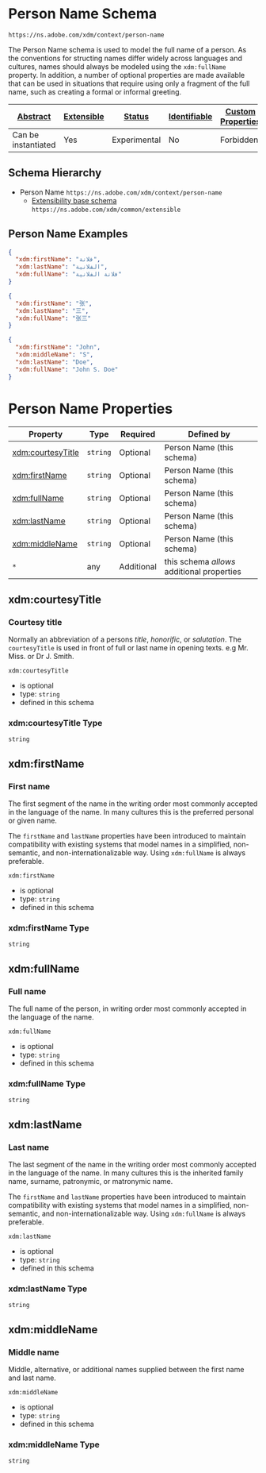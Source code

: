 
# Person Name Schema

```
https://ns.adobe.com/xdm/context/person-name
```

The Person Name schema is used to model the full name of a person.
As the conventions for structing names differ widely across languages and cultures, names should always be modeled using the `xdm:fullName` property.
In addition, a number of optional properties are made available that can be used in situations that require using only a fragment of the full name, such as creating a formal or informal greeting.


| [Abstract](../../abstract.md) | [Extensible](../../extensions.md) | [Status](../../status.md) | [Identifiable](../../id.md) | [Custom Properties](../../extensions.md) | [Additional Properties](../../extensions.md) | Defined In |
|-------------------------------|-----------------------------------|---------------------------|-----------------------------|------------------------------------------|----------------------------------------------|------------|
| Can be instantiated | Yes | Experimental | No | Forbidden | Permitted | [context/person-name.schema.json](context/person-name.schema.json) |
## Schema Hierarchy

* Person Name `https://ns.adobe.com/xdm/context/person-name`
  * [Extensibility base schema](../common/extensible.schema.md) `https://ns.adobe.com/xdm/common/extensible`


## Person Name Examples

```json
{
  "xdm:firstName": "فلانة",
  "xdm:lastName": "الفلانية",
  "xdm:fullName": "فلانة الفلانية"
}
```

```json
{
  "xdm:firstName": "张",
  "xdm:lastName": "三",
  "xdm:fullName": "张三"
}
```

```json
{
  "xdm:firstName": "John",
  "xdm:middleName": "S",
  "xdm:lastName": "Doe",
  "xdm:fullName": "John S. Doe"
}
```


# Person Name Properties

| Property | Type | Required | Defined by |
|----------|------|----------|------------|
| [xdm:courtesyTitle](#xdmcourtesytitle) | `string` | Optional | Person Name (this schema) |
| [xdm:firstName](#xdmfirstname) | `string` | Optional | Person Name (this schema) |
| [xdm:fullName](#xdmfullname) | `string` | Optional | Person Name (this schema) |
| [xdm:lastName](#xdmlastname) | `string` | Optional | Person Name (this schema) |
| [xdm:middleName](#xdmmiddlename) | `string` | Optional | Person Name (this schema) |
| `*` | any | Additional | this schema *allows* additional properties |

## xdm:courtesyTitle
### Courtesy title

Normally an abbreviation of a persons *title*, *honorific*, or *salutation*.
The `courtesyTitle` is used in front of full or last name in opening texts.
e.g Mr. Miss. or Dr J. Smith.


`xdm:courtesyTitle`
* is optional
* type: `string`
* defined in this schema

### xdm:courtesyTitle Type


`string`






## xdm:firstName
### First name

The first segment of the name in the writing order most commonly accepted in the language of the name. In many cultures this is the preferred personal or given name.

The `firstName` and `lastName` properties have been introduced to maintain compatibility with existing systems that model names in a simplified, non-semantic, and non-internationalizable way. Using `xdm:fullName` is always preferable.

`xdm:firstName`
* is optional
* type: `string`
* defined in this schema

### xdm:firstName Type


`string`






## xdm:fullName
### Full name

The full name of the person, in writing order most commonly accepted in the language of the name.

`xdm:fullName`
* is optional
* type: `string`
* defined in this schema

### xdm:fullName Type


`string`






## xdm:lastName
### Last name

The last segment of the name in the writing order most commonly accepted in the language of the name. In many cultures this is the inherited family name, surname, patronymic, or matronymic name.

The `firstName` and `lastName` properties have been introduced to maintain compatibility with existing systems that model names in a simplified, non-semantic, and non-internationalizable way. Using `xdm:fullName` is always preferable.

`xdm:lastName`
* is optional
* type: `string`
* defined in this schema

### xdm:lastName Type


`string`






## xdm:middleName
### Middle name

Middle, alternative, or additional names supplied between the first name and last name.

`xdm:middleName`
* is optional
* type: `string`
* defined in this schema

### xdm:middleName Type


`string`





